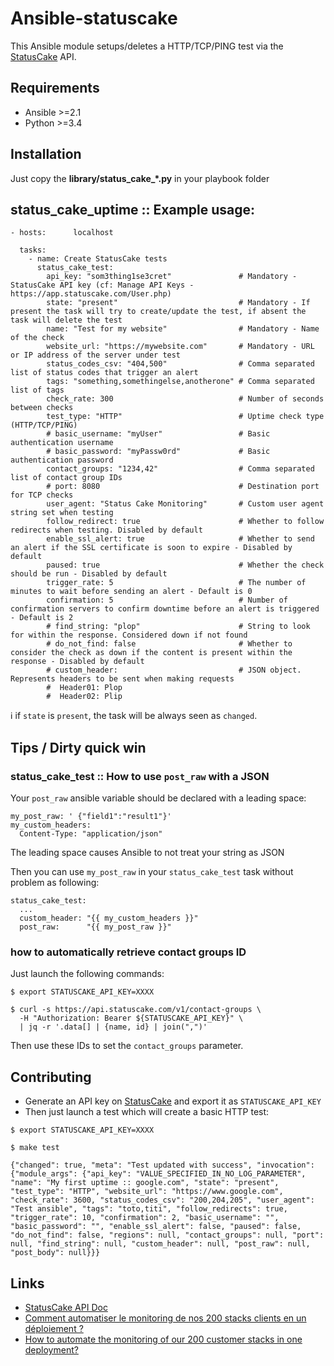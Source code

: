 # Ansible-statuscake

This Ansible module setups/deletes a HTTP/TCP/PING test via the [StatusCake](https://www.statuscake.com) API.

## Requirements

* Ansible >=2.1
* Python >=3.4

## Installation

Just copy the **library/status_cake_*.py** in your playbook folder

## status_cake_uptime :: Example usage:

```
- hosts:      localhost

  tasks:
    - name: Create StatusCake tests
      status_cake_test:
        api_key: "som3thing1se3cret"               # Mandatory - StatusCake API key (cf: Manage API Keys - https://app.statuscake.com/User.php)
        state: "present"                           # Mandatory - If present the task will try to create/update the test, if absent the task will delete the test
        name: "Test for my website"                # Mandatory - Name of the check
        website_url: "https://mywebsite.com"       # Mandatory - URL or IP address of the server under test
        status_codes_csv: "404,500"                # Comma separated list of status codes that trigger an alert
        tags: "something,somethingelse,anotherone" # Comma separated list of tags
        check_rate: 300                            # Number of seconds between checks
        test_type: "HTTP"                          # Uptime check type (HTTP/TCP/PING)
        # basic_username: "myUser"                 # Basic authentication username
        # basic_password: "myPassw0rd"             # Basic authentication password
        contact_groups: "1234,42"                  # Comma separated list of contact group IDs
        # port: 8080                               # Destination port for TCP checks
        user_agent: "Status Cake Monitoring"       # Custom user agent string set when testing
        follow_redirect: true                      # Whether to follow redirects when testing. Disabled by default
        enable_ssl_alert: true                     # Whether to send an alert if the SSL certificate is soon to expire - Disabled by default
        paused: true                               # Whether the check should be run - Disabled by default
        trigger_rate: 5                            # The number of minutes to wait before sending an alert - Default is 0
        confirmation: 5                            # Number of confirmation servers to confirm downtime before an alert is triggered - Default is 2
        # find_string: "plop"                      # String to look for within the response. Considered down if not found
        # do_not_find: false                       # Whether to consider the check as down if the content is present within the response - Disabled by default
        # custom_header:                           # JSON object. Represents headers to be sent when making requests
        #  Header01: Plop
        #  Header02: Plip
```

:information_source: if `state` is `present`, the task will be always seen as
`changed`.

## Tips / Dirty quick win

### status_cake_test :: How to use `post_raw` with a JSON

Your `post_raw` ansible variable should be declared with a leading space:

```
my_post_raw: ' {"field1":"result1"}'
my_custom_headers:
  Content-Type: "application/json"
```

The leading space causes Ansible to not treat your string as JSON

Then you can use `my_post_raw` in your `status_cake_test` task without problem as following:

```
status_cake_test:
  ...
  custom_header: "{{ my_custom_headers }}"
  post_raw:      "{{ my_post_raw }}"
```

### how to automatically retrieve contact groups ID

Just launch the following commands:

```
$ export STATUSCAKE_API_KEY=XXXX

$ curl -s https://api.statuscake.com/v1/contact-groups \
  -H "Authorization: Bearer ${STATUSCAKE_API_KEY}" \
  | jq -r '.data[] | {name, id} | join(",")'
```

Then use these IDs to set the `contact_groups` parameter.

## Contributing

* Generate an API key on [StatusCake](https://app.statuscake.com/User.php) and export
it as `STATUSCAKE_API_KEY`
* Then just launch a test which will create a basic HTTP test:

```
$ export STATUSCAKE_API_KEY=XXXX

$ make test

{"changed": true, "meta": "Test updated with success", "invocation": {"module_args": {"api_key": "VALUE_SPECIFIED_IN_NO_LOG_PARAMETER", "name": "My first uptime :: google.com", "state": "present", "test_type": "HTTP", "website_url": "https://www.google.com", "check_rate": 3600, "status_codes_csv": "200,204,205", "user_agent": "Test ansible", "tags": "toto,titi", "follow_redirects": true, "trigger_rate": 10, "confirmation": 2, "basic_username": "", "basic_password": "", "enable_ssl_alert": false, "paused": false, "do_not_find": false, "regions": null, "contact_groups": null, "port": null, "find_string": null, "custom_header": null, "post_raw": null, "post_body": null}}}
```

## Links

* [StatusCake API Doc](https://statuscake.com/api/v1)
* [Comment automatiser le monitoring de nos 200 stacks clients en un déploiement ?](https://toucantoco.com/en/tech-blog/tech/ansible_monitoring)
* [How to automate the monitoring of our 200 customer stacks in one deployment?](https://toucantoco.com/en/tech-blog/tech/ansible_monitoring_en)
